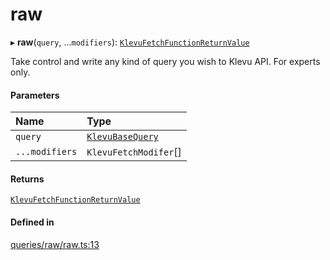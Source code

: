 # raw
      
▸ **raw**(`query`, ...`modifiers`): [`KlevuFetchFunctionReturnValue`](klevufetchfunctionreturnvalue.md)

Take control and write any kind of query you wish to Klevu API. For experts only.

#### Parameters

| Name | Type |
| :------ | :------ |
| `query` | [`KlevuBaseQuery`](klevubasequery.md) |
| `...modifiers` | `KlevuFetchModifer`[] |

#### Returns

[`KlevuFetchFunctionReturnValue`](klevufetchfunctionreturnvalue.md)

#### Defined in

[queries/raw/raw.ts:13](https://github.com/klevultd/frontend-sdk/blob/58d63d7/packages/klevu-core/src/queries/raw/raw.ts#L13)

